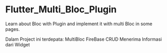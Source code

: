 # Flutter_Multi_Bloc_Plugin

Learn about Bloc with Plugin and implement it with multi Bloc in some pages.

Dalam Project ini terdepata:
MultiBloc
FireBase CRUD
Menerima Informasi dari Widget
